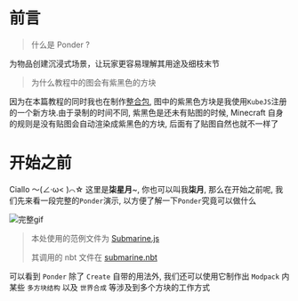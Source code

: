 # 前言

> 什么是 Ponder ?

为物品创建沉浸式场景，让玩家更容易理解其用途及细枝末节

> 为什么教程中的图会有紫黑色的方块

因为在本篇教程的同时我也在制作[整合包](https://www.mcmod.cn/modpack/709.html), 图中的紫黑色方块是我使用`KubeJS`注册的一个新方块.由于录制的时间不同, 紫黑色是还未有贴图的时候, Minecraft 自身的规则是没有贴图会自动渲染成紫黑色的方块, 后面有了贴图自然也就不一样了

# 开始之前

Ciallo ～(∠·ω< )⌒☆ 这里是**柒星月**~, 你也可以叫我**柒月**, 那么在开始之前呢, 我们先来看一段完整的`Ponder`演示, 以方便了解一下`Ponder`究竟可以做什么

![完整gif](/imgs/PonderJs/wan-zheng.gif)

> 本处使用的范例文件为 [Submarine.js](https://gitee.com/gumengmengs/kubejs-course/tree/main/code/Ponder/kubejs/client_scripts/Ponder/Submarine.js)
>
> 其调用的 nbt 文件在 [submarine.nbt](https://gitee.com/gumengmengs/kubejs-course/tree/main/code/Ponder/kubejs/assets/kubejs/ponder/submarine.nbt)

可以看到 `Ponder` 除了 `Create` 自带的用法外, 我们还可以使用它制作出 `Modpack` 内某些 `多方块结构` 以及 `世界合成` 等涉及到多个方块的工作方式
